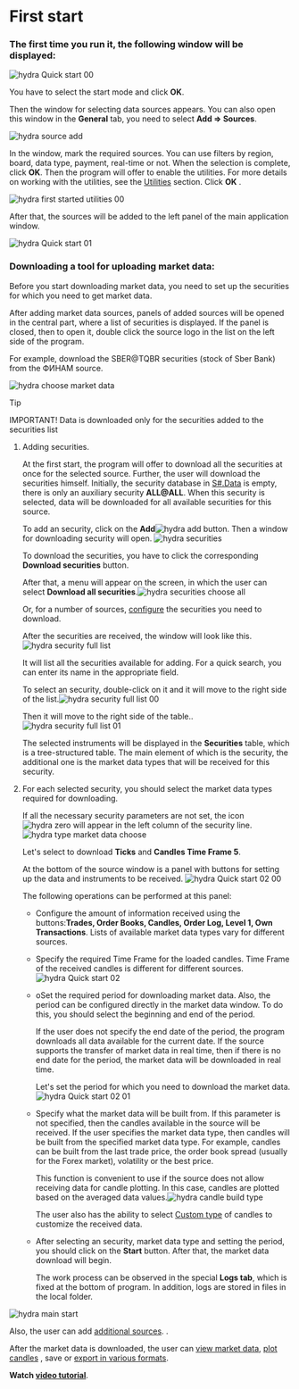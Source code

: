 # First start

### The first time you run it, the following window will be displayed:

![hydra Quick start 00](../images/hydra_Quick_start_00.png)

You have to select the start mode and click **OK**. 

Then the window for selecting data sources appears. You can also open this window in the **General** tab, you need to select **Add \=\> Sources**. 

![hydra source add](../images/hydra_source_add.png)

In the window, mark the required sources. You can use filters by region, board, data type, payment, real\-time or not. When the selection is complete, click **OK**. Then the program will offer to enable the utilities. For more details on working with the utilities, see the [Utilities](HydraTasks.md) section. Click **OK** . 

![hydra first started utilities 00](../images/hydra_first_started_utilities00.png)

After that, the sources will be added to the left panel of the main application window. 

![hydra Quick start 01](../images/hydra_Quick_start_01.png)

### Downloading a tool for uploading market data:

Before you start downloading market data, you need to set up the securities for which you need to get market data.

After adding market data sources, panels of added sources will be opened in the central part, where a list of securities is displayed. If the panel is closed, then to open it, double click the source logo in the list on the left side of the program.

For example, download the SBER@TQBR securities (stock of Sber Bank) from the ФИНАМ source. 

![hydra choose market data](../images/hydra_choose_market_data.png)

> [!TIP]
> IMPORTANT\! Data is downloaded only for the securities added to the securities list

1. Adding securities.

   At the first start, the program will offer to download all the securities at once for the selected source. Further, the user will download the securities himself. Initially, the security database in [S\#.Data](Hydra.md) is empty, there is only an auxiliary security **ALL@ALL**. When this security is selected, data will be downloaded for all available securities for this source. 

   To add an security, click on the **Add**![hydra add](../images/hydra_add.png) button. Then a window for downloading security will open. ![hydra securities](../images/hydra_securities.png)

   To download the securities, you have to click the corresponding **Download securities** button. 

   After that, a menu will appear on the screen, in which the user can select **Download all securities**.![hydra securities choose all](../images/hydra_securities_choose_all.png)

   Or, for a number of sources, [configure](HydraConfigurationSecuritiesDownload.md) the securities you need to download. 

   After the securities are received, the window will look like this.![hydra security full list](../images/hydra_security_full_list.png)

   It will list all the securities available for adding. For a quick search, you can enter its name in the appropriate field. 

   To select an security, double\-click on it and it will move to the right side of the list.![hydra security full list 00](../images/hydra_security_full_list_00.png)

   Then it will move to the right side of the table..![hydra security full list 01](../images/hydra_security_full_list_01.png)

   The selected instruments will be displayed in the **Securities** table, which is a tree\-structured table. The main element of which is the security, the additional one is the market data types that will be received for this security.
2. For each selected security, you should select the market data types required for downloading.

   If all the necessary security parameters are not set, the icon ![hydra zero](../images/hydra_zero.png) will appear in the left column of the security line. ![hydra type market data choose](../images/hydra_type_market_data_choose.png)

   Let's select to download **Ticks** and **Candles Time Frame 5**.

   At the bottom of the source window is a panel with buttons for setting up the data and instruments to be received. ![hydra Quick start 02 00](../images/hydra_Quick_start_02_00.png)

   The following operations can be performed at this panel: 
   - Configure the amount of information received using the buttons:**Trades, Order Books, Candles, Order Log, Level 1, Own Transactions**. Lists of available market data types vary for different sources. 
   - Specify the required Time Frame for the loaded candles. Time Frame of the received candles is different for different sources.![hydra Quick start 02](../images/hydra_Quick_start_02.png)
   - oSet the required period for downloading market data. Also, the period can be configured directly in the market data window. To do this, you should select the beginning and end of the period. 

     If the user does not specify the end date of the period, the program downloads all data available for the current date. If the source supports the transfer of market data in real time, then if there is no end date for the period, the market data will be downloaded in real time. 

     Let's set the period for which you need to download the market data.![hydra Quick start 02 01](../images/hydra_Quick_start_02_01.png)
   - Specify what the market data will be built from. If this parameter is not specified, then the candles available in the source will be received. If the user specifies the market data type, then candles will be built from the specified market data type. For example, candles can be built from the last trade price, the order book spread (usually for the Forex market), volatility or the best price. 

     This function is convenient to use if the source does not allow receiving data for candle plotting. In this case, candles are plotted based on the averaged data values.![hydra candle build type](../images/hydra_candle_build_type.png)

     The user also has the ability to select [Custom type](HydraCustomCandleType.md) of candles to customize the received data.
   - After selecting an security, market data type and setting the period, you should click on the **Start** button. After that, the market data download will begin. 

     The work process can be observed in the special **Logs tab**, which is fixed at the bottom of program. In addition, logs are stored in files in the local folder. 

![hydra main start](../images/hydra_main_start.png)

Also, the user can add [additional sources](HydraSourceSelection.md). . 

After the market data is downloaded, the user can [view market data](HydraViewingMarketData.md), [plot candles](HydraCandles.md) , save or [export in various formats](HydraExport.md).

**Watch [video tutorial](HydraFirstStartVideos.md)**.
